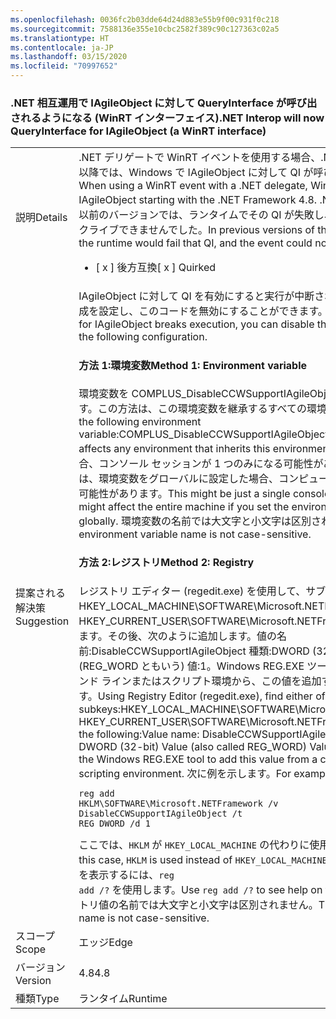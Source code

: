 ```yaml
---
ms.openlocfilehash: 0036fc2b03dde64d24d883e55b9f00c931f0c218
ms.sourcegitcommit: 7588136e355e10cbc2582f389c90c127363c02a5
ms.translationtype: HT
ms.contentlocale: ja-JP
ms.lasthandoff: 03/15/2020
ms.locfileid: "70997652"
---
```

### <a name="net-interop-will-now-queryinterface-for-iagileobject-a-winrt-interface"></a><span data-ttu-id="0dd87-101">.NET 相互運用で IAgileObject に対して QueryInterface が呼び出されるようになる (WinRT インターフェイス)</span><span class="sxs-lookup"><span data-stu-id="0dd87-101">.NET Interop will now QueryInterface for IAgileObject (a WinRT interface)</span></span>

|   |   |
|---|---|
|<span data-ttu-id="0dd87-102">説明</span><span class="sxs-lookup"><span data-stu-id="0dd87-102">Details</span></span>|<span data-ttu-id="0dd87-103">.NET デリゲートで WinRT イベントを使用する場合、.NET Framework 4.8 以降では、Windows で IAgileObject に対して QI が呼び出されます。</span><span class="sxs-lookup"><span data-stu-id="0dd87-103">When using a WinRT event with a .NET delegate, Windows will QI for IAgileObject starting with the .NET Framework 4.8.</span></span>  <span data-ttu-id="0dd87-104">.NET Framework の以前のバージョンでは、ランタイムでその QI が失敗し、イベントをサブスクライブできませんでした。</span><span class="sxs-lookup"><span data-stu-id="0dd87-104">In previous versions of the .NET Framework, the runtime would fail that QI, and the event could not be subscribed.</span></span><ul><li><span data-ttu-id="0dd87-105">[ x ] 後方互換</span><span class="sxs-lookup"><span data-stu-id="0dd87-105">[ x ] Quirked</span></span></li></ul>|
|<span data-ttu-id="0dd87-106">提案される解決策</span><span class="sxs-lookup"><span data-stu-id="0dd87-106">Suggestion</span></span>|<span data-ttu-id="0dd87-107">IAgileObject に対して QI を有効にすると実行が中断される場合は、次の構成を設定し、このコードを無効にすることができます。</span><span class="sxs-lookup"><span data-stu-id="0dd87-107">If enabling the QI for IAgileObject breaks execution, you can disable this code by setting the following configuration.</span></span> <h4><span data-ttu-id="0dd87-108">方法 1:環境変数</span><span class="sxs-lookup"><span data-stu-id="0dd87-108">Method 1: Environment variable</span></span></h4> <span data-ttu-id="0dd87-109">環境変数を COMPLUS_DisableCCWSupportIAgileObject=1 に設定します。この方法は、この環境変数を継承するすべての環境に影響します。</span><span class="sxs-lookup"><span data-stu-id="0dd87-109">Set the following environment variable:COMPLUS_DisableCCWSupportIAgileObject=1This method affects any environment that inherits this environment variable.</span></span> <span data-ttu-id="0dd87-110">この場合、コンソール セッションが 1 つのみになる可能性があります。あるいは、環境変数をグローバルに設定した場合、コンピューター全体に影響する可能性があります。</span><span class="sxs-lookup"><span data-stu-id="0dd87-110">This might be just a single console session, or it might affect the entire machine if you set the environment variable globally.</span></span> <span data-ttu-id="0dd87-111">環境変数の名前では大文字と小文字は区別されません。</span><span class="sxs-lookup"><span data-stu-id="0dd87-111">The environment variable name is not case-sensitive.</span></span> <h4><span data-ttu-id="0dd87-112">方法 2:レジストリ</span><span class="sxs-lookup"><span data-stu-id="0dd87-112">Method 2: Registry</span></span></h4> <span data-ttu-id="0dd87-113">レジストリ エディター (regedit.exe) を使用して、サブキーの HKEY_LOCAL_MACHINE\SOFTWARE\Microsoft.NETFramework または HKEY_CURRENT_USER\SOFTWARE\Microsoft.NETFramework を見つけます。その後、次のように追加します。値の名前:DisableCCWSupportIAgileObject 種類:DWORD (32 ビット) 値 (REG_WORD ともいう) 値:1。Windows REG.EXE ツールを使用して、コマンド ラインまたはスクリプト環境から、この値を追加することができます。</span><span class="sxs-lookup"><span data-stu-id="0dd87-113">Using Registry Editor (regedit.exe), find either of the following subkeys:HKEY_LOCAL_MACHINE\SOFTWARE\Microsoft.NETFramework HKEY_CURRENT_USER\SOFTWARE\Microsoft.NETFrameworkThen add the following:Value name: DisableCCWSupportIAgileObject Type: DWORD (32-bit) Value (also called REG_WORD) Value: 1You can use the Windows REG.EXE tool to add this value from a command-line or scripting environment.</span></span> <span data-ttu-id="0dd87-114">次に例を示します。</span><span class="sxs-lookup"><span data-stu-id="0dd87-114">For example:</span></span><pre><code class="lang-console">reg add HKLM\SOFTWARE\Microsoft\.NETFramework /v DisableCCWSupportIAgileObject /t REG_DWORD /d 1&#13;&#10;</code></pre><span data-ttu-id="0dd87-115">ここでは、<code>HKLM</code> が <code>HKEY_LOCAL_MACHINE</code> の代わりに使用されています。</span><span class="sxs-lookup"><span data-stu-id="0dd87-115">In this case, <code>HKLM</code> is used instead of <code>HKEY_LOCAL_MACHINE</code>.</span></span> <span data-ttu-id="0dd87-116">この構文のヘルプを表示するには、<code>reg add /?</code> を使用します。</span><span class="sxs-lookup"><span data-stu-id="0dd87-116">Use <code>reg add /?</code> to see help on this syntax.</span></span> <span data-ttu-id="0dd87-117">レジストリ値の名前では大文字と小文字は区別されません。</span><span class="sxs-lookup"><span data-stu-id="0dd87-117">The registry value name is not case-sensitive.</span></span>|
|<span data-ttu-id="0dd87-118">スコープ</span><span class="sxs-lookup"><span data-stu-id="0dd87-118">Scope</span></span>|<span data-ttu-id="0dd87-119">エッジ</span><span class="sxs-lookup"><span data-stu-id="0dd87-119">Edge</span></span>|
|<span data-ttu-id="0dd87-120">バージョン</span><span class="sxs-lookup"><span data-stu-id="0dd87-120">Version</span></span>|<span data-ttu-id="0dd87-121">4.8</span><span class="sxs-lookup"><span data-stu-id="0dd87-121">4.8</span></span>|
|<span data-ttu-id="0dd87-122">種類</span><span class="sxs-lookup"><span data-stu-id="0dd87-122">Type</span></span>|<span data-ttu-id="0dd87-123">ランタイム</span><span class="sxs-lookup"><span data-stu-id="0dd87-123">Runtime</span></span>|
